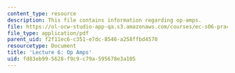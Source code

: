 ```yaml
---
content_type: resource
description: This file contains information regarding op-amps.
file: https://ol-ocw-studio-app-qa.s3.amazonaws.com/courses/ec-s06-practical-electronics-fall-2004/fd83eb995628f9c9c79a595678e3a105_MITEC_S06F04_lec06.pdf
file_type: application/pdf
parent_uid: f2f11ec6-c351-e7dc-8546-a258ffbd4570
resourcetype: Document
title: 'Lecture 6: Op Amps'
uid: fd83eb99-5628-f9c9-c79a-595678e3a105
---
```

